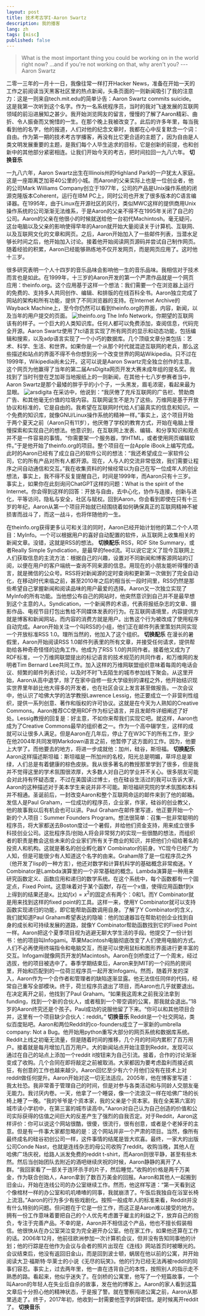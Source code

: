 ```yaml
---
layout: post
title: 技术考古学I-Aaron Swartz
description: 我的播客
lang: zh
tags: [misc]
published: false
---
```



<style>
.highlight-left {margin-left: 0}
</style>

>  What is the most important thing you could be working on in the world right now? ...and if you're not working on that, why aren't you? ---Aaron Swartz

二零一三年的一月十一日，我像往常一样打开Hacker News，准备在开始一天的工作之前阅读当天黑客社区里的热点新闻，头条页面的一则新闻吸引了我的注意力：这是一则来自tech.mit.edu的简单讣告：Aaron Swartz commits suicide。这是我第一次听到这个名字。作为一名系统程序员，当时的我对飞速发展的互联网领域的前沿进展知之甚少。我开始浏览网友的留言，慢慢的了解了Aaron精彩、曲折、令人振奋而又惋惜的一生。在那个晚上我被改变了。此后的许多年里，每当我看到他的名字，他的报道，人们对他的纪念文章时，我都在心中反复默念一个词：自由。作为第一期的技术考古学播客，再没有比它更合适的主题了，因为自由是人类文明发展重要的主题，是我们每个人毕生追求的目标，它是创新的前提，也和创新中的其他部分紧密相连。让我们开始今天的考古，把时间拉回一九八六年。
**切换音乐**

一九八六年，Aaron Swartz出生在Illinois州的Highland Park的一户犹太人家庭。这是一座距离芝加哥40公里的小城。而Aaron的父亲实际上也是一位创业者，他的公司Mark Williams Company创立于1977年，公司的产品是Unix操作系统的闭源克隆版本Coherent，运行在IBM PC上，同时公司也开发了很多版本的C语言编译器。在1995年，由于Linux在开源社区的风行，类似MWC这样的提供商用Unix操作系统的公司渐渐无法维系，于是Aaron的父亲不得不在1995年关闭了自己的公司。Aaron的父亲在他很小的时候就送给他一台初代Machintosh。毫无疑问，这台电脑以及父亲的影响使得早年的Aaron就开始大量阅读关于计算机、互联网、以及互联网文化的文章和网页。之后，Aaron开始加入了一些邮件列表，当潜水足够长时间之后，他开始加入讨论。接着他开始阅读网页源码并尝试自己制作网页。随着经验的积累，Aaron已经能够熟练地不仅开发网页，而是网页应用了。这时他十三岁。

很多研究表明一个人十四岁的音乐品味会影响他一生的音乐品味。我相信对于技术而言也是如此。在1999年，十三岁的Aaron开发的第一个严肃作品就是一个网页应用：theinfo.org。这个应用基于这样一个想法：我们需要一个在浏览器上运行的免费的、支持多人共同创作、编辑、和排版的在线百科全书。Aaron独立完成了网站的架构和所有功能，提供了不同浏览器的支持。在Internet Archive的Wayback Machine上，至今你仍然可以看到theinfo.org的界面，内容，新闻，以及当年的用户提交的页面。
![theinfo.org](podcast/theinfo.png)
The Info Network，你期望的互联网该有的样子。一个巨大的人类知识库。任何人都可以免费添加，查阅信息，代码完全开源。Aaron Swartz使用了tcl语言实现了所有网页的显示和动态功能，包括编辑和搜索，以及adp语言实现了一个小巧的数据库。几个顶级文章分类包括：艺术、科学、生活、和世界。如果你是一个从那个时代就混迹互联网的老兵，那么这些描述和站点的界面不得不令你想到另一个改变世界的网站Wikipedia。只不过在1999年，Wikipedia尚未公开。这可以说是Aaron Swartz完全独立创作的主意。这个网页为他赢得了当年的第二届ArsDigita网页开发大赛未成年组的提名奖。我找到了当时刊登在芝加哥当地报纸上的一则新闻，在其他十七八岁参赛者当中，Aaron Swartz是那个最矮的胖乎乎的小个子，一头黑发，眉毛浓密，看起来最为显眼。
![arsdigita](podcast/arsdigita.jpg)
在采访中，他说到：“我厌倦了充斥互联网的广告栏、赞助商广告、和其他毫无价值的垃圾内容。互联网诞生不是为了这些。万维网是基于开放协议和标准的，它是自由的。我希望在互联网时代给人们最真实的信息和知识。一个免费的知识库，就像GNU/Linux操作系统的精神一样。”事实上，这个项目开始于两个夏天之前（Aaron只有11岁），他厌倦了学校的教育方式，开始在电脑上慢慢探索和实现自己的想法。他意识到，在互联网上发表、编辑、和分享知识和观点并不是一件容易的事情。“你需要架一个服务器，学HTML，或者使用网页编辑软件。”于是他开始了theinfo.org的项目。整个项目在一台Apple iBook上编写完成。此时的Aaron已经有了成立自己的软件公司的想法：“我还希望成立一家软件公司，它的所有产品对所有人都开源。现在，人与人的交流非常低效，我们需要让程序之间自动通信和交互。”我在收集资料的时候经常以为自己在写一位成年人的创业想法，事实上，我不得不反复提醒自己，时间是1999年，而Aaron只有十三岁。事实上，如果你在此刻询问ChatGPT这样的问题：What is the spirit of the Internet。你会得到这样的回答：开放与自由，去中心化，协作与连接，创新与进化，平等访问，隐私与安全，社区与赋权。回到Aaron，你会看到即使在只有十三岁的年纪，Aaron从第一个项目开始就已经围绕着如何确保真正的互联网精神不被损害而战斗了，而这一战斗，也将伴随他的一生。

在theinfo.org获得更多认可和关注的同时，Aaron已经开始计划他的第二个个人项目：MyInfo。一个可以根据用户的喜好自动配置的软件，从互联网上收集相关的新闻文章。没错，这就是RSS的想法。
**切换配乐**
RSS，RDF Site Summary，或者Really Simple Syndication，是最早的feed流。可以说它定义了现今互联网上人们获取信息的主流方法：根据自己的兴趣，设置对不同新闻和博客源网站的订阅，以便在用户的客户端统一查询不同来源的信息。用现在的小朋友能听得懂的语言，就是微信的公众号。RSS将对新闻源的定时查询和更新第一次做到了完全自动化，在移动时代来临之前，甚至2010年之后的相当长一段时间里，RSS仍然是那些希望自己掌握新闻和阅读品味的用户最爱的选择。Aaron又一次独立实现了MyInfo的所有功能。当他想公布自己的网站时，他突然意识到自己并不是最早想到这个主意的人。Syndication，一个新闻界的术语，代表将报纸杂志的文章、摄影作品、电视节目打包出售给不同媒体发表的行为。在互联网语境里，内容提供方就是博客和新闻网站，而内容的消费方就是用户。出售这个行为被改成了使用程序自动完成。Aaron开始关注一个叫RSS的小组，他们正在邮件列表里策划共同实现一个开放标准RSS 1.0。理所当然的，他加入了这个组织。
**切换配乐**
在漫长的暑假里，Aaron开始阅读RSS 1.0邮件列表里的所有文章，并接受任何请求，提供帮助给各种奇奇怪怪的边角工作。他成为了RSS 1.0的共同作者。接着他又成为了RDF标准，一个万维网联盟提出的标记语言的技术规范的共同作者，和万维网的发明者Tim Bernard Lee共同工作。加入这样的万维网联盟组织意味着每周的电话会议、频繁的邮件列表讨论，以及时不时飞去陌生的城市参加线下聚会。从这里开始，Aaron从高中退学，除了在家中自修一些大学级别的课程之外，他开始结识现实世界里年龄比他大得多的开发者，也在社区会议上发言甚至做报告。一次会议中，他认识了哈佛大学的法学教授Lawrence Lessig，他正要成立一个非营利性组织，提供一系列创意、著作和版权的许可协议。这就是在今天为人熟知的Creative Commons。Aaron推荐CC使用RDF作为标记语言，并且发邮件详细阐述了好处。Lessig教授的回复是：好主意，不如你来帮我们实现它吧。就这样，Aaron也成为了Creative Commons最早的组织者之一。作为一个高中辍学生，这样的成就可以让很多人满足。但是Aaron在几年后，停止了在W3C下的所有工作，至少在他2004年共同发明Markdown语言之前，他暂停了这方面的工作。因为，他要上大学了。而他要去的地方，将进一步成就他：加州，硅谷，斯坦福。
**切换配乐**
Aaron这样描述斯坦福：斯坦福是一所加州的名校，阳光总是明媚，草坪总是翠绿，人们总是有着健康的棕色皮肤。我从很多著名的教授那里学到了很多，但是我并不觉得这里的学术氛围很浓厚，大多数人对自己的学业并不关心。很多朋友可能会对此持有怀疑态度，不过在美国读过博士，也在硅谷生活过的我可以告诉大家，Aaron的这种描述对于美本学生来说并非不可能。斯坦福研究院的学术氛围和本科并不相通。圣诞前后，一封改变Aaron和整个互联网命运的邮件来到了他的邮箱。发信人是Paul Graham，一位成功的程序员，企业家，作家，硅谷的创业教父，他的故事我以后有机会也可以讲。Paul Graham在邮件里写道，他正要开始一个新的个人项目：Summer Founders Program。想法很简单：召集一批非常聪明的程序员，将大家都送去Boston度过一个暑假，并给他们资金支持，用来成立很多科技创业公司。这批程序员/创始人将会非常努力的实现一些很酷的想法，而组织者的职责是教会这些未来的企业家们所有关于商业的知识，并把他们介绍给著名的投资人和机构。这就是著名的创业孵化器Y Combinator的前身。YC现今已经广为人知，但是可能很少有人知道这个名字的由来。Graham除了是一位程序员之外（他开发了lisp的一种方言），他还对数学和计算机科学的基础概念非常痴迷。Y Combinator是Lambda演算里的一个非常基础的概念。Lambda演算是一种用来研究函数定义、函数应用和递归的数学系统。在这个系统中，每个函数都有一个固定点，Fixed Point。这意味着对于某个函数f，存在一个x值，使得应用函数f到x上得到的结果还是x。比如$f(x)=x^2$的固定点有两个：0和1。而Y Combinator就是用来找到这样的fixed point的工具。这样一来，使用Y Combinator就可以支持函数实现递归的功能，即它能帮助函数调用自身。了解了Y Combinator的含义，我们就知道Paul Graham希望表达的隐喻：他的加速器旨在帮助初创企业找到自身的成长和可持续发展的道路，就像Y Combinator帮助函数找到它的Fixed Point一样。Aaron把这个夏季项目视为逃避无聊大学生活的手段。他提交了一份计划书：他的项目叫Infogami。苹果Macintosh电脑彻底改变了人们使用电脑的方式。人们不必再使用终端指令和电脑交互，而是可以使用鼠标和图形界面进行更丰富的交互。Infogami就像网页开发的Macintosh。Aaron在剑桥度过了一个周末，经过选拔，他的项目被选中了。春季学期结束后，Aaron来到MIT的一个闷热的房间里，开始和匹配到的一位荷兰程序员一起开发Infogami。然而，随着开发的深入，Aaron作为一个合作者和管理者的缺陷逐渐显露。他无法信任同伴的代码，经常自己重写全部模块。终于，荷兰程序员退出了项目，而Aaron也几乎就要退出。在决定离开之前，他找到了Paul Graham。“如果我这周末之前我没法拿到funding，找到一个新的合伙人，或者租到一个带空调的公寓，那我就会退出。”18岁的Aaron终究还是个孩子。Paul成功的说服他留了下来。“你可以和其他项目合并，这里有一个项目缺少合伙人：reddit。”
**切换音乐**
Reddit是一个社交网站，类似百度贴吧。Aaron和两位Reddit的co-founders成立了一家新的umbrella company: Not a Bug。他开始用python重写大部分的网页系统和数据库系统。Reddit上线之初毫无流量，但是随着时间的推移，几个月的时间内累积了百万用户。接着就是每月增加几百万用户。大的新闻站点开始注意到Reddit，发现可以通过在自己的站点上添加一个reddit it按钮来为自己引流。接着，合作的讨论渐渐变成了收购。几个合同在即将敲定之前被取消。大家都因为要考虑盈利而接近疯狂，有创意的工作也越来越少。Aaron回忆至少有六个月他们没有在技术上对reddit做任何提升。Aaron开始对这一切无法适应。2005年，他在博客里写道：我太社恐。我非常善于管理自己的时间，但是对参与各类活动和与同龄人交朋友毫无能力。我讨厌内卷。一天，他拿了一个睡袋，像一个流浪汉一样在哈佛广场的长椅上睡了一晚。“我的爷爷是个资本家，我的父亲是个资本家。我在全美第六富的城市读小学初中，在第三富的城市读高中。”Aaron对自己认为自己创造的价值和公司实际获得的估值之间巨大的反差产生了强烈的自我否定。对于Reddit，Aaron这样评价：你可以说这个网站很酷，很傻，很流行，很有创意，或者是个老掉牙的主意。但是有一件事大家都忽略的是：这个网站并非一个严肃的项目。当然，像所有最终成名的硅谷初创公司一样，这件事情的结尾是皆大欢喜。最终，一家大的出版公司Conde Nast，也就是连线杂志的母公司收购了reddit。收购当晚，其他人在哈佛广场庆祝，给路人派发免费的reddit t-shirt，而Aaron则很平静，甚至有些木然。然后当创始团队去附近的酒吧继续庆祝的时候，Aaron静静的离开了人群。“我回家看了一部关于连环杀手的片子，然后睡觉。”收购的价格是两千万美金，作为联合创始人，Aaron拿到了数百万美金的回报。Aaron和其他人一起搬到旧金山，开始在连线公司的办公室继续工作。然而，他这样写道：“第一天看到这个像棺材一样的办公室和叽叽喳喳的同事，我就崩溃了。午饭后我独自在浴室长椅上流泪。”Aaron的行为多少有些戏剧化。按照一般成年人的标准来看，Reddit并没有什么特别的问题。但问题在于它是一份工作，而这正是Aaron难以接受的地方。拥有一份工作意味着要把自己的个人优先考虑置于雇主的利益之下，放弃自己的抱负，专注于完善产品。不幸的是，Aaron并不相信这个产品，他也不擅长假装相信。他很快从在办公室哭泣变为完全避开办公室。他在家工作，如果他还算在工作的话。2006年12月，他前往欧洲参加一次计算机会议，但并没有告知同事他的计划；他的行踪是在他作为会议与会者的照片出现在《连线》网站首页时被曝光的。会议结束后，他没有返回旧金山，而是回到波士顿，蜗居在他以前的公寓，并开始阅读大卫·福斯特·华莱士的小说《无尽的玩笑》。他的行为已经无法再被reddit的同事们容忍。事实上，过去两年里，他一直在违背自己的本性，按照别人的指示走不熟悉的路。看起来，他似乎迷失了。在剑桥的公寓里，他写了一个短篇故事，一个叫Aaron的年轻人在失业后自杀的故事，发在他的博客上。Aaron的家人看到这篇文章后十分担心他的精神状态，于是报了警。就在警察闯进公寓之前，Aaron从那里逃走了。终于，2017年初，他收到一封需要他签字的辞职信。是时候离开reddit了。
**切换音乐**


